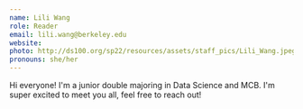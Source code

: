 ```yaml
---
name: Lili Wang
role: Reader
email: lili.wang@berkeley.edu
website: 
photo: http://ds100.org/sp22/resources/assets/staff_pics/Lili_Wang.jpeg
pronouns: she/her
---
```

Hi everyone! I'm a junior double majoring in Data Science and MCB. I'm super excited to meet you all, feel free to reach out!
